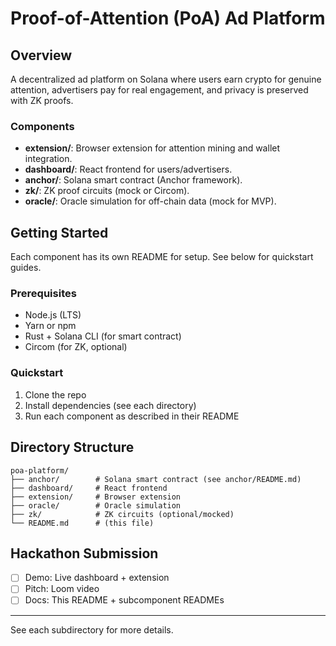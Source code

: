 # Proof-of-Attention (PoA) Ad Platform

## Overview
A decentralized ad platform on Solana where users earn crypto for genuine attention, advertisers pay for real engagement, and privacy is preserved with ZK proofs.

### Components
- **extension/**: Browser extension for attention mining and wallet integration.
- **dashboard/**: React frontend for users/advertisers.
- **anchor/**: Solana smart contract (Anchor framework).
- **zk/**: ZK proof circuits (mock or Circom).
- **oracle/**: Oracle simulation for off-chain data (mock for MVP).

## Getting Started
Each component has its own README for setup. See below for quickstart guides.

### Prerequisites
- Node.js (LTS)
- Yarn or npm
- Rust + Solana CLI (for smart contract)
- Circom (for ZK, optional)

### Quickstart
1. Clone the repo
2. Install dependencies (see each directory)
3. Run each component as described in their README

## Directory Structure

```
poa-platform/
├── anchor/        # Solana smart contract (see anchor/README.md)
├── dashboard/     # React frontend
├── extension/     # Browser extension
├── oracle/        # Oracle simulation
├── zk/            # ZK circuits (optional/mocked)
└── README.md      # (this file)
```

## Hackathon Submission
- [ ] Demo: Live dashboard + extension
- [ ] Pitch: Loom video
- [ ] Docs: This README + subcomponent READMEs

---
See each subdirectory for more details.
